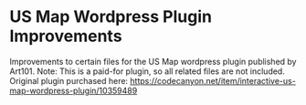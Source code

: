 # US Map Wordpress Plugin Improvements
Improvements to certain files for the US Map wordpress plugin published by Art101. Note: This is a paid-for plugin, so all related files are not included. Original plugin purchased here: https://codecanyon.net/item/interactive-us-map-wordpress-plugin/10359489
